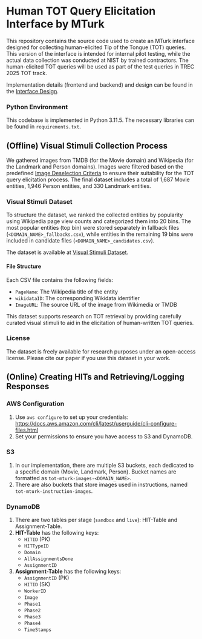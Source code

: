 # Human TOT Query Elicitation Interface by MTurk
This repository contains the source code used to create an MTurk interface designed for collecting human-elicited Tip of the Tongue (TOT) queries. This version of the interface is intended for internal pilot testing, while the actual data collection was conducted at NIST by trained contractors.
The human-elicited TOT queries will be used as part of the test queries in TREC 2025 TOT track.

Implementation details (frontend and backend) and design can be found in the [Interface Design](media/InterfaceDesign.pdf).

### Python Environment
This codebase is implemented in Python 3.11.5. The necessary libraries can be found in `requirements.txt`. 

## (Offline) Visual Stimuli Collection Process
We gathered images from TMDB (for the Movie domain) and Wikipedia (for the Landmark and Person domains). Images were filtered based on the predefined [Image Deselection Criteria](image_deselection_criteria.md) to ensure their suitability for the TOT query elicitation process. The final dataset includes a total of 1,687 Movie entities, 1,946 Person entities, and 330 Landmark entities.

### Visual Stimuli Dataset
To structure the dataset, we ranked the collected entities by popularity using Wikipedia page view counts and categorized them into 20 bins. The most popular entities (top bin) were stored separately in fallback files (`<DOMAIN_NAME>_fallbacks.csv`), while entities in the remaining 19 bins were included in candidate files (`<DOMAIN_NAME>_candidates.csv`).

The dataset is available at [Visual Stimuli Dataset](visual_stimuli/).

#### File Structure

Each CSV file contains the following fields:

- `PageName`: The Wikipedia title of the entity  
- `wikidataID`: The corresponding Wikidata identifier  
- `ImageURL`: The source URL of the image from Wikimedia or TMDB  

This dataset supports research on TOT retrieval by providing carefully curated visual stimuli to aid in the elicitation of human-written TOT queries.

### License

The dataset is freely available for research purposes under an open-access license. Please cite our paper if you use this dataset in your work.


## (Online) Creating HITs and Retrieving/Logging Responses

### AWS Configuration
1. Use `aws configure` to set up your credentials: https://docs.aws.amazon.com/cli/latest/userguide/cli-configure-files.html
2. Set your permissions to ensure you have access to S3 and DynamoDB.

### S3
1. In our implementation, there are multiple S3 buckets, each dedicated to a specific domain (Movie, Landmark, Person). Bucket names are formatted as `tot-mturk-images-<DOMAIN_NAME>`.
2. There are also buckets that store images used in instructions, named `tot-mturk-instruction-images`.

### DynamoDB
1. There are two tables per stage (`sandbox` and `live`): HIT-Table and Assignment-Table.
2. **HIT-Table** has the following keys:
    - `HITID` (PK)
    - `HITTypeID`
    - `Domain`
    - `AllAssignmentsDone`
    - `AssignmentID`
3. **Assignment-Table** has the following keys:
    - `AssignmentID` (PK)
    - `HITID` (SK)
    - `WorkerID`
    - `Image`
    - `Phase1`
    - `Phase2`
    - `Phase3`
    - `Phase4`
    - `TimeStamps`

